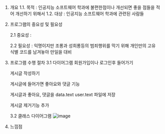 1. 개요
1.1. 목적 :
   인공지능 소프트웨어 학과에 불편한점이나 개선되면 좋을 점들을 적어 개선하기 위해서
1.2. 대상 :
   인공지능 소프트웨어 학과에 관련된 사람들
2. 프로그램의 중요성 및 필요성
   
   2.1 중요성 :
   
   2.2 필요성 :
     익명이지만 조롱과 성희롱등의 범죄행위를 막기 위해 개인만의 고유 식별 코드를 남겨놓아 만일을 대비

3. 프로그램 수행 절차 
   3.1 다이어그램
      회원가입이나 로그인후 들어가기
   
     게시글 작성하기
   
     게시글에 들어가면 좋아요와 댓글 기능
   
     게시글과 좋아요, 댓글을 data.text user.text 파일에 저장
   
     게시글 제거기능 추가
   
   3.2 클래스 다이어그램
   ![image](https://github.com/user-attachments/assets/78d8f9d0-1430-4b79-a7fc-a3b6ec5cdff5)
   
5. 느낌점
